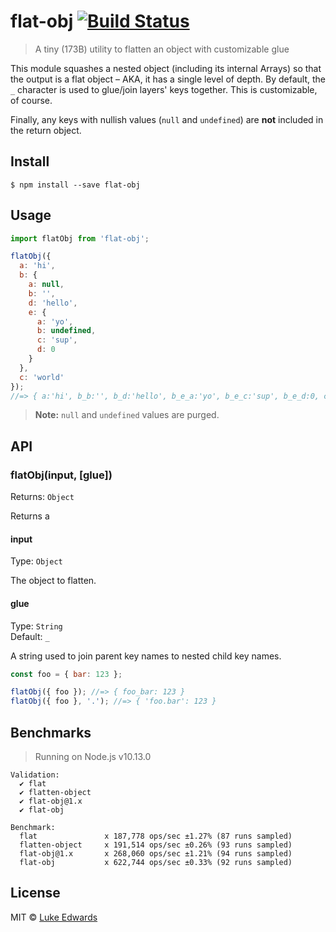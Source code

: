 # flat-obj [![Build Status](https://travis-ci.org/lukeed/flat-obj.svg?branch=master)](https://travis-ci.org/lukeed/flat-obj)

> A tiny (173B) utility to flatten an object with customizable glue

This module squashes a nested object (including its internal Arrays) so that the output is a flat object – AKA, it has a single level of depth. By default, the `_` character is used to glue/join layers' keys together. This is customizable, of course.

Finally, any keys with nullish values (`null` and `undefined`) are **not** included in the return object.

## Install

```
$ npm install --save flat-obj
```


## Usage

```js
import flatObj from 'flat-obj';

flatObj({
  a: 'hi',
  b: {
    a: null,
    b: '',
    d: 'hello',
    e: {
      a: 'yo',
      b: undefined,
      c: 'sup',
      d: 0
    }
  },
  c: 'world'
});
//=> { a:'hi', b_b:'', b_d:'hello', b_e_a:'yo', b_e_c:'sup', b_e_d:0, c:'world' }
```

> **Note:** `null` and `undefined` values are purged.

## API

### flatObj(input, [glue])
Returns: `Object`

Returns a

#### input
Type: `Object`

The object to flatten.

#### glue
Type: `String`<br>
Default: `_`

A string used to join parent key names to nested child key names.

```js
const foo = { bar: 123 };

flatObj({ foo }); //=> { foo_bar: 123 }
flatObj({ foo }, '.'); //=> { 'foo.bar': 123 }
```


## Benchmarks

> Running on Node.js v10.13.0

```
Validation:
  ✔ flat
  ✔ flatten-object
  ✔ flat-obj@1.x
  ✔ flat-obj

Benchmark:
  flat               x 187,778 ops/sec ±1.27% (87 runs sampled)
  flatten-object     x 191,514 ops/sec ±0.26% (93 runs sampled)
  flat-obj@1.x       x 268,060 ops/sec ±1.21% (94 runs sampled)
  flat-obj           x 622,744 ops/sec ±0.33% (92 runs sampled)
```


## License

MIT © [Luke Edwards](https://lukeed.com)
